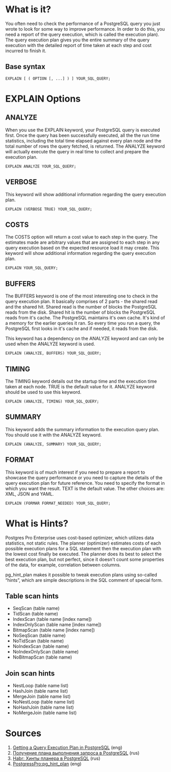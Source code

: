 # What is it?
You often need to check the performance of a PostgreSQL query you just wrote to look for some way to improve performance. In order to do this, you need a report of the query execution, which is called the execution plan). The query execution plan gives you the entire summary of the query execution with the detailed report of time taken at each step and cost incurred to finish it.

## Base syntax 
```
EXPLAIN [ ( OPTION [, ...] ) ] YOUR_SQL_QUERY;
```

# EXPLAIN Options
## ANALYZE 
When you use the EXPLAIN keyword, your PostgreSQL query  is executed first. Once the query has been successfully executed, all the the run time statistics, including the total time elapsed against every plan node and the total number of rows the query fetched, is returned. The ANALYZE keyword will actually execute the query in real time to collect and prepare the execution plan.
```
EXPLAIN ANALYZE YOUR_SQL_QUERY;
```
## VERBOSE
This keyword will show additional information regarding the query execution plan.
```
EXPLAIN (VERBOSE TRUE) YOUR_SQL_QUERY;
```
## COSTS 
The COSTS option will return a cost value to each step in the query. The estimates made are arbitrary values that are assigned to each step in any query execution based on the expected resource load it may create.
This keyword will show additional information regarding the query execution plan.
```
EXPLAIN YOUR_SQL_QUERY;
```
## BUFFERS 
The BUFFERS keyword is one of the most interesting one to check in the query execution plan. It basically comprises of 2 parts - the shared read and the shared hit. Shared read is the number of blocks the PostgreSQL reads from the disk. Shared hit is the number of blocks the PostgreSQL reads from it's cache. The PostgreSQL maintains it's own cache. It's kind of a memory for the earlier queries it ran. So every time you run a query, the PostgreSQL first looks in it's cache and if needed, it reads from the disk.

This keyword has a dependency on the ANALYZE keyword and can only be used when the ANALYZE keyword is used.
```
EXPLAIN (ANALYZE, BUFFERS) YOUR_SQL_QUERY;
```
## TIMING 
The TIMING  keyword details out the startup time and the execution time taken at each node. TRUE is the default value for it. ANALYZE keyword should be used to use this keyword.
```
EXPLAIN (ANALYZE, TIMING) YOUR_SQL_QUERY;
```
## SUMMARY 
This keyword adds the summary information to the execution query plan. You should use it with the ANALYZE keyword.
```
EXPLAIN (ANALYZE, SUMMARY) YOUR_SQL_QUERY;
```
## FORMAT 
This keyword is of much interest if you need to prepare a report to showcase the query performance or you need to capture the details of the query execution plan for future reference. You need to specify the format in which you want the result. TEXT is the default value. The other choices are: XML, JSON and YAML.
```
EXPLAIN (FORMAR FORMAT_NEEDED) YOUR_SQL_QUERY;
```

# What is Hints?
Postgres Pro Enterprise uses cost-based optimizer, which utilizes data statistics, not static rules. The planner (optimizer) estimates costs of each possible execution plans for a SQL statement then the execution plan with the lowest cost finally be executed. The planner does its best to select the best execution plan, but not perfect, since it doesn't count some properties of the data, for example, correlation between columns.

pg_hint_plan makes it possible to tweak execution plans using so-called “hints”, which are simple descriptions in the SQL comment of special form.

## Table scan hints
- SeqScan (table name)
- TidScan (table name)
- IndexScan (table name [index name])
- IndexOnlyScan (table name [index name])
- BitmapScan (table name [index name])
- NoSeqScan (table name)
- NoTidScan (table name)
- NoIndexScan (table name)
- NoIndexOnlyScan (table name)
- NoBitmapScan (table name)

## Join scan hints
- NestLoop (table name list)
- HashJoin (table name list)
- MergeJoin (table name list)
- NoNestLoop (table name list)
- NoHashJoin (table name list)
- NoMergeJoin (table name list)


# Sources
1. [Getting a Query Execution Plan in PostgreSQL](https://www.sqlservercentral.com/articles/getting-a-query-execution-plan-in-postgresql) (eng)
2. [Получение плана выполнения запроса в PostgreSQL](https://sql-ex.ru/blogs/?/Poluchenie_plana_vypolneniJa_zaprosa_v_PostgreSQL.html&ysclid=li1qwx4nzh235623703) (rus)
3. [Habr: Хинты планера в PostgreSQL](https://habr.com/ru/articles/169751/) (rus)
4. [PostgressPro:pg_hint_plan](https://postgrespro.com/docs/enterprise/10/pg-hint-plan.html) (eng)